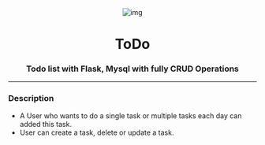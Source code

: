 <div align="center">
<img alt="img" width="" src="https://encrypted-tbn0.gstatic.com/images?q=tbn:ANd9GcRIelfEElBzaEaTSMO_5Em0SUbhrSa-A6bPc1I4LNnhXAZhZ6dY3ZL8XhEAEjr_VAdEAN0&usqp=CAU" />

<h1> ToDo </h1>
<h3> Todo list with Flask, Mysql with fully CRUD Operations</h3>
<hr/>
</div>

### Description

- A User who wants to do a single task or multiple tasks each day can added this task.
- User can create a task, delete or update a task.
